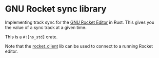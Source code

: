 # GNU Rocket sync library

Implementing track sync for the [GNU Rocket Editor][rocket] in Rust. This gives
you the value of a sync track at a given time.

This is a `#![no_std]` crate.

Note that the [rocket_client] lib can be used to connect to a running Rocket
editor.

[rocket]: https://github.com/emoon/rocket
[rocket_client]: https://github.com/make-a-demo-tool-in-rust/rocket_client
